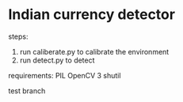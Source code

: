 # Indian currency detector

steps:
1. run caliberate.py to calibrate the environment 
2. run detect.py to detect

requirements:
PIL
OpenCV 3
shutil

test branch
